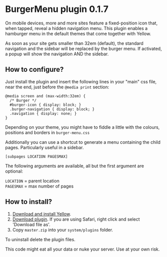 BurgerMenu plugin 0.1.7
=======================

On mobile devices, more and more sites feature a fixed-position icon that, when tapped, reveal a hidden navigation menu. This plugin enables a hamburger menu in the default themes that come together with Yellow.

As soon as your site gets smaller than 32em (default), the standard navigation and the sidebar will be replaced by the burger menu. If activated, a popup will show the navigation AND the sidebar.


How to configure?
-----------------

Just install the plugin and insert the following lines in your "main" css file, near the end, just before the `@media print` section:

    @media screen and (max-width:32em) {
      /* Burger */
      #burger-icon { display: block; }
      .burger-navigation { display: block; }
      .navigation { display: none; }
    }

Depending on your theme, you might have to fiddle a little with the colours, positions and borders in `burger-menu.css`

Additionally you can use a shortcut to generate a menu containing the child pages. Particularly useful in a sidebar.

`[subpages LOCATION PAGESMAX]`

The following arguments are available, all but the first argument are optional:

`LOCATION` = parent location  
`PAGESMAX` = max number of pages


How to install?
---------------

1. [Download and install Yellow](https://github.com/datenstrom/yellow/).
2. [Download plugin](https://github.com/richi/yellow-plugin-burgermenu/archive/master.zip). If you are using Safari, right click and select 'Download file as'.
3. Copy `master.zip` into your `system/plugins` folder.

To uninstall delete the plugin files.

This code might eat all your data or nuke your server. Use at your own risk.


